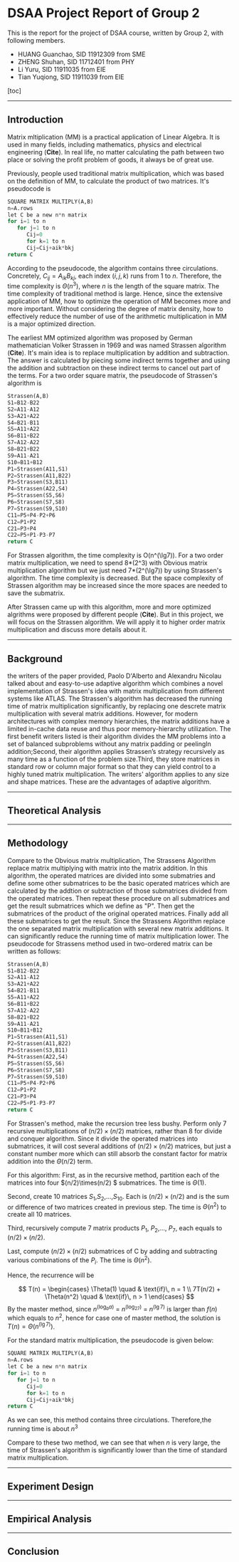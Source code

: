 # DSAA Project Report of Group 2

This is the report for the project of DSAA course, written by Group 2, with following members.

- HUANG Guanchao, SID 11912309 from SME
- ZHENG Shuhan, SID 11712401 from PHY
- Li Yuru, SID 11911035 from EIE
- Tian Yuqiong, SID 11911039 from EIE

[toc]

---

## Introduction

Matrix mltiplication (MM) is a practical application of Linear Algebra. It is used in many fields, including mathematics, physics and electrical engineering (**Cite**). In real life, no matter calculating the path between two place or solving the profit problem of goods, it always be of great use.

Previously, people used traditional matrix multiplication, which was based on the definition of MM, to calculate the product of two matrices. It's pseudocode is

```python
SQUARE MATRIX MULTIPLY(A,B)
n=A.rows
let C be a new n*n matrix
for i=1 to n
   for j=1 to n
      Cij=0
      for k=1 to n
      Cij=Cij+aik*bkj
return C
```

According to the pseudocode, the algorithm contains three circulations. Concretely, $C_{ij}=A_{ik}B_{kj}$, each index ($i,j,k$) runs from 1 to $n$. Therefore, the time complexity is $\Theta(n^3)$, where $n$ is the length of the square matrix. The time complexity of traditional method is large. Hence, since the extensive application of MM, how to optimize the operation of MM becomes more and more important. Without considering the degree of matrix density, how to effectively reduce the number of use of the arithmetic multiplication in MM is a major optimized direction.

The earliest MM optimized algorithm was proposed by German mathematician Volker Strassen in 1969 and was named Strassen algorithm (**Cite**). It's main idea is to replace multiplication by addition and subtraction. The answer is calculated by piecing some indirect terms together and using the addition and subtraction on these indirect terms to cancel out part of the terms. For a two order square matrix, the pseudocode of Strassen's algorithm is

```python
Strassen(A,B)
S1=B12-B22
S2=A11-A12
S3=A21+A22
S4=B21-B11
S5=A11+A22
S6=B11+B22
S7=A12-A22
S8=B21+B22
S9=A11-A21
S10=B11+B12
P1=Strassen(A11,S1)
P2=Strassen(A11,B22)
P3=Strassen(S3,B11)
P4=Strassen(A22,S4)
P5=Strassen(S5,S6)
P6=Strassen(S7,S8)
P7=Strassen(S9,S10)
C11=P5+P4-P2+P6
C12=P1+P2
C21=P3+P4
C22=P5+P1-P3-P7
return C
```

For Strassen algorithm, the time complexity is O(n^(\lg7)). For a two order matrix multiplication, we need to spend 8*(2^3) with Obvious matrix multiplication algorithm but we just need 7*(2^(\lg7)) by using Strassen's algorithm. The time complexity is decreased. But the space complexity of Strassen algorithm may be increased since the more spaces are needed to save the submatrix.

After Strassen came up with this algorithm, more and more optimized algrithms were proposed by different people (**Cite**). But in this project, we will focus on the Strassen algorithm. We will apply it to higher order matrix multiplication and discuss more details about it.

---

## Background

<!--
A 1-page summary of the contributions of the paper in [1]. Discuss why the authors of [1] think the topic of their paper is useful, a summary of the implementation of the adaptive method (how does it work?), and their experiment design and results. Also include some examples or particular situations where you think their results could be useful for the scientific community or industry.
-->

<!-- TODO -->

the writers of the paper provided, Paolo D'Alberto and Alexandru Nicolau talked about and easy-to-use adaptive algorithm which combines a novel implementation of Strassen's idea with matrix multiplication from different systems like ATLAS. The Strassen's algorithm has decreased the running time of matrix multiplication significantly, by replacing one descrete matrix multiplication with several matrix additions. However, for modern architectures with complex memory hierarchies, the matrix additions have a limited in-cache data reuse and thus poor memory-hierarchy utilization. The first benefit writers listed is their algorithm divides the MM problems into a set of balanced subproblems without any matrix padding or peelingIn addition;Second, their  algorithm applies Strassen’s strategy recursively as many time as a function of the problem size.Third, they store matrices in standard row or column major format so that they can yield control to a highly tuned matrix multiplication. The writers' algorithm applies to any size and shape matrices. These are the advantages of adaptive algorithm.

---

## Theoretical Analysis

<!--
Uses an abstract model to estimate the crossover point analytically. You can provide this based on a review of academic papers and the textbook but make sure you explain it clearly and discuss the structure, constants, assumptions, and limitations of the theoretical model.
-->

<!-- TODO -->

---

## Methodology

<!-- in which you explain Strassen Algorithm, standard matrix multiplication and give pseudocode and further explanation. Include your runtime analysis from Part 2 here. -->

<!-- TODO -->

Compare to the Obvious matrix multiplication, The Strassens Algorithm replace matrix multiplying with matrix into the matrix addition. In this algorithm, the operated matrices are divided into some submatries and define some other submatrices to be the basic operated matrices which are calculated by the addtion or subtraction of those submatrices divided from the operated matrices. Then repeat these procedure on all submatrices and get the result submatrices which we define as "P". Then get the submatrices of the product of the original operated matrices. Finally add all these submatrices to get the result.
Since the Strassens Algorithm replace the one separated matrix multiplication with several new matrix additions. It can significantly reduce the running time of matrix multiplication lower. The pseudocode for Strassens method used in two-ordered matrix can be written as follows:

```python
Strassen(A,B)
S1=B12-B22
S2=A11-A12
S3=A21+A22
S4=B21-B11
S5=A11+A22
S6=B11+B22
S7=A12-A22
S8=B21+B22
S9=A11-A21
S10=B11+B12
P1=Strassen(A11,S1)
P2=Strassen(A11,B22)
P3=Strassen(S3,B11)
P4=Strassen(A22,S4)
P5=Strassen(S5,S6)
P6=Strassen(S7,S8)
P7=Strassen(S9,S10)
C11=P5+P4-P2+P6
C12=P1+P2
C21=P3+P4
C22=P5+P1-P3-P7
return C
```

For Strassen's method, make the recursion tree less bushy. Perform only 7 recursive multiplications of $(n/2)\times(n/2)$ matrices, rather than 8 for divide and conquer algorithm. Since it divide the operated matrices into submatrices, it will cost several additions of $(n/2)\times(n/2)$ matrices, but just a constant number more which can still absorb the constant factor for matrix addition into the $\Theta(n/2)$ term.

For this algorithm:
First, as in the recursive method, partition each of the matrices into four $(n/2)\times(n/2) $ submatrices. The time is $\Theta(1)$.

Second, create 10 matrices $S_1$,$S_2$,...,$S_10$. Each is $(n/2) \times (n/2)$ and is the sum or difference of two matrices created in previous step. The time is $\Theta(n^2)$ to create all 10 matrices.

Third, recursively compute 7 matrix products $P_1$, $P_2$,..., $P_7$, each equals to $(n/2) \times (n/2)$.

Last, compute $(n/2)\times(n/2)$ submatrices of C by adding and subtracting various combinations of the $P_i$. The time is $\Theta(n^2)$.

Hence, the recurrence will be

$$
T(n) =
\begin{cases}
\Theta(1) \quad & \text{if}\, n = 1 \\
7T(n/2) + \Theta(n^2) \quad & \text{if}\, n > 1
\end{cases}
$$
By the master method, since $n^(\log_ba)$ = $n^(\log_27)$ = $n^(\lg7)$ is larger than $f(n)$ which equals to $n^2$, hence for case one of master method, the solution is $T(n) = \Theta(n^(\lg7))$.

For the standard matrix multiplication, the pseudocode is given below:

```python
SQUARE MATRIX MULTIPLY(A,B)
n=A.rows
let C be a new n*n matrix
for i=1 to n
   for j=1 to n
      Cij=0
      for k=1 to n
      Cij=Cij+aik*bkj
return C
```

As we can see, this method contains three circulations. Therefore,the running time is about $n^3$

Compare to these two method, we can see that when $n$ is very large, the time of Strassen's algorithm is significantly lower than the time of standard matrix multiplication.

---

## Experiment Design

<!-- describes your implementation of the two algorithms and the way you generate test problems (ie matrices to multiply). -->

<!-- TODO -->
 
---

## Empirical Analysis

<!-- provides your results of parts 3 and 4 evaluating the adaptive method for matrix multiplication, Strassen’s algorithm, and the basic method. You should use [1] as an example of the type of results you should put in this section (tables, graphs, type of discussion) because when marking will expect to see graphs and results that are of comparable quality to this and measure similar quantities. -->

<!-- TODO -->

---

## Conclusion
